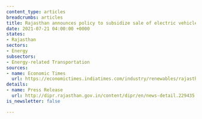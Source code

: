 ```yaml
---
content_type: articles
breadcrumbs: articles
title: Rajasthan announces policy to subsidize sale of electric vehicles
date: 2021-07-21 04:00:00 +0000
states:
- Rajasthan
sectors:
- Energy
subsectors:
- Energy-related Transportation
sources:
- name: Economic Times
  url: https://economictimes.indiatimes.com/industry/renewables/rajasthan-announces-subsidies-to-promote-electric-vehicles-after-delhi-maharashtra-and-gujarat-announce-similar-schemes/articleshow/84500259.cms
details:
- name: Press Release
  url: http://dipr.rajasthan.gov.in/content/dipr/en/news-detail.229435.html
is_newsletter: false

---
```

